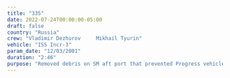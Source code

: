 ```yaml
---
title: "335"
date: 2022-07-24T00:00:00-05:00
draft: false
country: "Russia"
crew: "Vladimir Dezhurov     Mikhail Tyurin"
vehicle: "ISS Incr-3"
param_date: "12/03/2001"
duration: "2:46"
purpose: "Removed debris on SM aft port that prevented Progress vehicle #6 from completing hard dock.  Photoed and removed Progress #5 seal debris."
---
```

